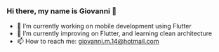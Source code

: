 ### Hi there, my name is Giovanni 👋

- 🔭 I’m currently working on mobile development using Flutter
- 🌱 I’m currently improving on Flutter, and learning clean architecture
- 📫 How to reach me: giovanni.m.14@hotmail.com
